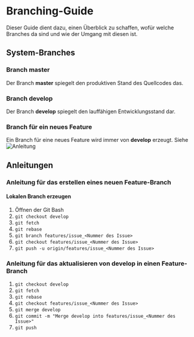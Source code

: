 # Branching-Guide

Dieser Guide dient dazu, einen Überblick zu schaffen, wofür welche Branches da sind und wie der Umgang mit diesen ist.

## System-Branches

### Branch master

Der Branch **master** spiegelt den produktiven Stand des Quellcodes das.

### Branch develop

Der Branch **develop** spiegelt den lauffähigen Entwicklungsstand dar.

### Branch für ein neues Feature

Ein Branch für eine neues Feature wird immer von **develop** erzeugt. Siehe ![Anleitung](#)

## Anleitungen

### Anleitung für das erstellen eines neuen Feature-Branch

#### Lokalen Branch erzeugen

1. Öffnen der Git Bash
1. `git checkout develop`
1. `git fetch`
1. `git rebase`
1. `git branch features/issue_<Nummer des Issue>`
1. `git checkout features/issue_<Nummer des Issue>`
1. `git push -u origin/features/issue_<Nummer des Issue>`

### Anleitung für das aktualisieren von **develop** in einen Feature-Branch

1. `git checkout develop`
1. `git fetch`
1. `git rebase`
1. `git checkout features/issue_<Nummer des Issue>`
1. `git merge develop`
1. `git commit -m "Merge develop into features/issue_<Nummer des Issue>"`
1. `git push`